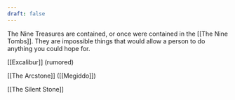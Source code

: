 ```yaml
---
draft: false
---
```

The Nine Treasures are contained, or once were contained in the [[The Nine Tombs]]. They are impossible things that would allow a person to do anything you could hope for. 

[[Excalibur]] (rumored)

[[The Arcstone]] ([[Megiddo]])

[[The Silent Stone]]

